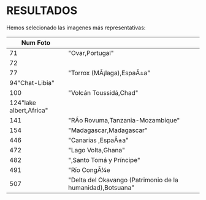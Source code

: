# RESULTADOS
Hemos selecionado las imagenes más representativas:

|Num Foto||
|---------|----------------------------|
|71|"Ovar,Portugal"|
|72||"Coimbra,Portugal"|
|77|"Torrox (MÃ¡laga),EspaÃ±a"|
|94"Chat-Libia"|
|100|"Volcán Toussidá,Chad"|
|124"lake albert,Africa"|
|141|"RÃ­o Rovuma,Tanzania-Mozambique"|
|154|"Madagascar,Madagascar"|
|446|"Canarias ,EspaÃ±a"|
|472|"Lago Volta,Ghana"|
|482|",Santo Tomá y Príncipe"|
|491|"Rí­o CongÃ¼e|Republica Democratica del Congo-Angola"|
|507|"Delta del Okavango (Patrimonio de la humanidad),Botsuana"|
